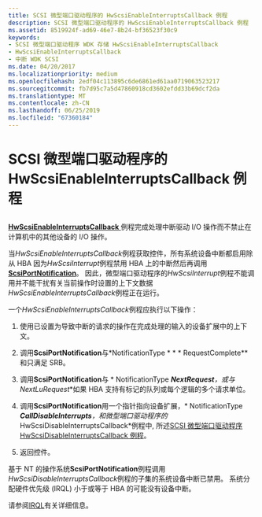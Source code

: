 ```yaml
---
title: SCSI 微型端口驱动程序的 HwScsiEnableInterruptsCallback 例程
description: SCSI 微型端口驱动程序的 HwScsiEnableInterruptsCallback 例程
ms.assetid: 8519924f-ad69-46e7-8b24-bf36523f30c9
keywords:
- SCSI 微型端口驱动程序 WDK 存储 HwScsiEnableInterruptsCallback
- HwScsiEnableInterruptsCallback
- 中断 WDK SCSI
ms.date: 04/20/2017
ms.localizationpriority: medium
ms.openlocfilehash: 2edf04c113895c6de6861ed61aa0719063523217
ms.sourcegitcommit: fb7d95c7a5d47860918cd3602efdd33b69dcf2da
ms.translationtype: MT
ms.contentlocale: zh-CN
ms.lasthandoff: 06/25/2019
ms.locfileid: "67360184"
---
```

# <a name="scsi-miniport-drivers-hwscsienableinterruptscallback-routine"></a>SCSI 微型端口驱动程序的 HwScsiEnableInterruptsCallback 例程


## <span id="ddk_scsi_miniport_drivers_hwscsienableinterruptscallback_routine_kg"></span><span id="DDK_SCSI_MINIPORT_DRIVERS_HWSCSIENABLEINTERRUPTSCALLBACK_ROUTINE_KG"></span>


[ **HwScsiEnableInterruptsCallback** ](https://docs.microsoft.com/previous-versions/windows/hardware/drivers/ff557295(v=vs.85))例程完成处理中断驱动 I/O 操作而不禁止在计算机中的其他设备的 I/O 操作。

当*HwScsiEnableInterruptsCallback*例程获取控件，所有系统设备中断都启用除从 HBA 因为*HwScsiInterrupt*例程禁用 HBA 上的中断然后再调用[ **ScsiPortNotification**](https://docs.microsoft.com/windows-hardware/drivers/ddi/content/srb/nf-srb-scsiportnotification)。 因此，微型端口驱动程序的*HwScsiInterrupt*例程不能调用并不能干扰有关当前操作时设置的上下文数据*HwScsiEnableInterruptsCallback*例程正在运行。

一个*HwScsiEnableInterruptsCallback*例程应执行以下操作：

1.  使用已设置为导致中断的请求的操作在完成处理的输入的设备扩展中的上下文。

2.  调用**ScsiPortNotification**与*NotificationType * * * RequestComplete** 和只满足 SRB。

3.  调用**ScsiPortNotification**与 * NotificationType ***NextRequest**，或与**NextLuRequest**如果 HBA 支持有标记的队列或每个逻辑的多个请求单位。

4.  调用**ScsiPortNotification**用一个指针指向设备扩展，* NotificationType ***CallDisableInterrupts**，和微型端口驱动程序的*HwScsiDisableInterruptsCallback*例程中, 所述[SCSI 微型端口驱动程序 HwScsiDisableInterruptsCallback 例程](scsi-miniport-driver-s-hwscsidisableinterruptscallback-routine.md)。

5.  返回控件。

基于 NT 的操作系统**ScsiPortNotification**例程调用*HwScsiDisableInterruptsCallback*例程的子集的系统设备中断已禁用。 系统分配硬件优先级 (IRQL) 小于或等于 HBA 的可能没有设备中断。

请参阅[IRQL](https://docs.microsoft.com/windows-hardware/drivers/ddi/content/index)有关详细信息。

 

 




